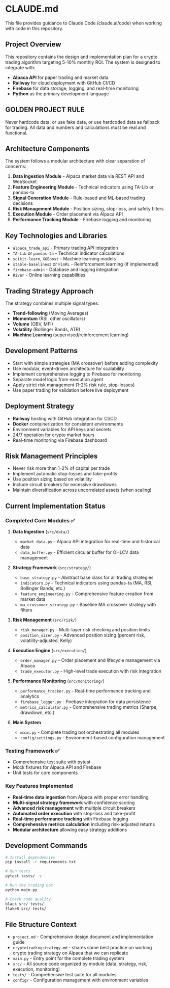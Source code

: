 # CLAUDE.md

This file provides guidance to Claude Code (claude.ai/code) when working with code in this repository.

## Project Overview

This repository contains the design and implementation plan for a crypto trading algorithm targeting 5-10% monthly ROI. The system is designed to integrate with:

- **Alpaca API** for paper trading and market data
- **Railway** for cloud deployment with GitHub CI/CD
- **Firebase** for data storage, logging, and real-time monitoring
- **Python** as the primary development language

## GOLDEN PROJECT RULE

Never hardcode data, or use fake data, or use hardcoded data as fallback for trading. All data and numbers and calculations must be real and functional. 

## Architecture Components

The system follows a modular architecture with clear separation of concerns:

1. **Data Ingestion Module** - Alpaca market data via REST API and WebSocket
2. **Feature Engineering Module** - Technical indicators using TA-Lib or pandas-ta
3. **Signal Generation Module** - Rule-based and ML-based trading decisions
4. **Risk Management Module** - Position sizing, stop-loss, and safety filters
5. **Execution Module** - Order placement via Alpaca API
6. **Performance Tracking Module** - Firebase logging and monitoring

## Key Technologies and Libraries

- `alpaca_trade_api` - Primary trading API integration
- `TA-Lib` or `pandas-ta` - Technical indicator calculations
- `scikit-learn`, `XGBoost` - Machine learning models
- `stable-baselines3` or `FinRL` - Reinforcement learning (if implemented)
- `firebase-admin` - Database and logging integration
- `River` - Online learning capabilities

## Trading Strategy Approach

The strategy combines multiple signal types:
- **Trend-following** (Moving Averages)
- **Momentum** (RSI, other oscillators)
- **Volume** (OBV, MFI)
- **Volatility** (Bollinger Bands, ATR)
- **Machine Learning** (supervised/reinforcement learning)

## Development Patterns

- Start with simple strategies (MA crossover) before adding complexity
- Use modular, event-driven architecture for scalability
- Implement comprehensive logging to Firebase for monitoring
- Separate model logic from execution agent
- Apply strict risk management (1-2% risk rule, stop-losses)
- Use paper trading for validation before live deployment

## Deployment Strategy

- **Railway** hosting with GitHub integration for CI/CD
- **Docker** containerization for consistent environments
- Environment variables for API keys and secrets
- 24/7 operation for crypto market hours
- Real-time monitoring via Firebase dashboard

## Risk Management Principles

- Never risk more than 1-2% of capital per trade
- Implement automatic stop-losses and take-profits
- Use position sizing based on volatility
- Include circuit breakers for excessive drawdowns
- Maintain diversification across uncorrelated assets (when scaling)

## Current Implementation Status

### Completed Core Modules ✅

1. **Data Ingestion** (`src/data/`)
   - `market_data.py` - Alpaca API integration for real-time and historical data
   - `data_buffer.py` - Efficient circular buffer for OHLCV data management

2. **Strategy Framework** (`src/strategy/`)
   - `base_strategy.py` - Abstract base class for all trading strategies
   - `indicators.py` - Technical indicators using pandas-ta (MA, RSI, Bollinger Bands, etc.)
   - `feature_engineering.py` - Comprehensive feature creation from market data
   - `ma_crossover_strategy.py` - Baseline MA crossover strategy with filters

3. **Risk Management** (`src/risk/`)
   - `risk_manager.py` - Multi-layer risk checking and position limits
   - `position_sizer.py` - Advanced position sizing (percent risk, volatility-adjusted, Kelly)

4. **Execution Engine** (`src/execution/`)
   - `order_manager.py` - Order placement and lifecycle management via Alpaca
   - `trade_executor.py` - High-level trade execution with risk integration

5. **Performance Monitoring** (`src/monitoring/`)
   - `performance_tracker.py` - Real-time performance tracking and analytics
   - `firebase_logger.py` - Firebase integration for data persistence
   - `metrics_calculator.py` - Comprehensive trading metrics (Sharpe, drawdown, etc.)

6. **Main System** 
   - `main.py` - Complete trading bot orchestrating all modules
   - `config/settings.py` - Environment-based configuration management

### Testing Framework ✅
- Comprehensive test suite with pytest
- Mock fixtures for Alpaca API and Firebase
- Unit tests for core components

### Key Features Implemented

- **Real-time data ingestion** from Alpaca with proper error handling
- **Multi-signal strategy framework** with confidence scoring
- **Advanced risk management** with multiple circuit breakers
- **Automated order execution** with stop-loss and take-profit
- **Real-time performance tracking** with Firebase logging
- **Comprehensive metrics calculation** including risk-adjusted returns
- **Modular architecture** allowing easy strategy additions

## Development Commands

```bash
# Install dependencies
pip install -r requirements.txt

# Run tests
pytest tests/ -v

# Run the trading bot
python main.py

# Check code quality
black src/ tests/
flake8 src/ tests/
```

## File Structure Context

- `project.md` - Comprehensive design document and implementation guide
- `cryptotradingstrategy.md` - shares some best practice on working crypto trading strategy on Alpaca that we can replicate
- `main.py` - Entry point for the complete trading system
- `src/` - All source code organized by module (data, strategy, risk, execution, monitoring)
- `tests/` - Comprehensive test suite for all modules
- `config/` - Configuration management with environment variables